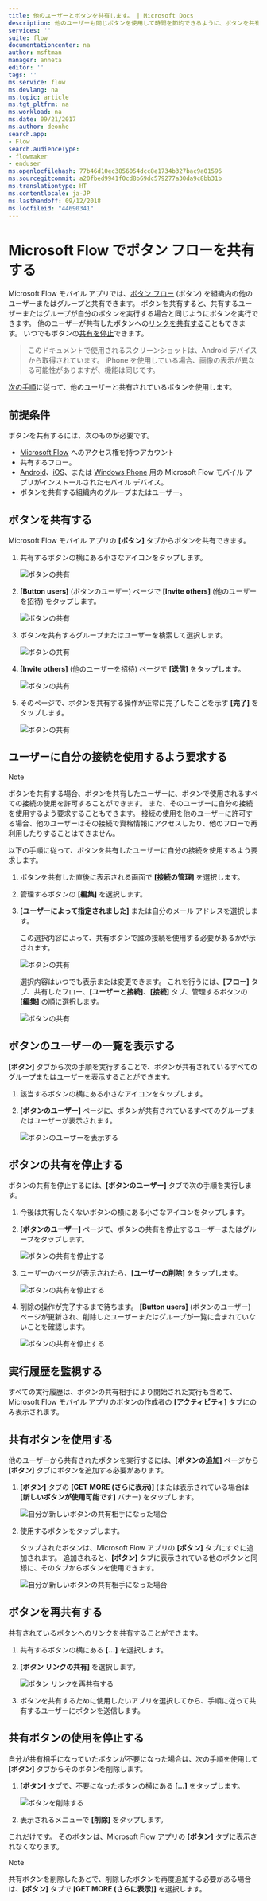 ```yaml
---
title: 他のユーザーとボタンを共有します。 | Microsoft Docs
description: 他のユーザーも同じボタンを使用して時間を節約できるように、ボタンを共有します。
services: ''
suite: flow
documentationcenter: na
author: msftman
manager: anneta
editor: ''
tags: ''
ms.service: flow
ms.devlang: na
ms.topic: article
ms.tgt_pltfrm: na
ms.workload: na
ms.date: 09/21/2017
ms.author: deonhe
search.app:
- Flow
search.audienceType:
- flowmaker
- enduser
ms.openlocfilehash: 77b46d10ec3856054dcc8e1734b327bac9a01596
ms.sourcegitcommit: a20fbed9941f0cd8b69dc579277a30da9c8bb31b
ms.translationtype: HT
ms.contentlocale: ja-JP
ms.lasthandoff: 09/12/2018
ms.locfileid: "44690341"
---
```

# <a name="share-button-flows-in-microsoft-flow"></a>Microsoft Flow でボタン フローを共有する
Microsoft Flow モバイル アプリでは、[ボタン フロー](introduction-to-button-flows.md) (ボタン) を組織内の他のユーザーまたはグループと共有できます。 ボタンを共有すると、共有するユーザーまたはグループが自分のボタンを実行する場合と同じようにボタンを実行できます。 他のユーザーが共有したボタンへの[リンクを共有する](share-buttons.md#re-share-a-button)こともできます。 いつでもボタンの[共有を停止](share-buttons.md#stop-sharing-a-button)できます。

> このドキュメントで使用されるスクリーンショットは、Android デバイスから取得されています。 iPhone を使用している場合、画像の表示が異なる可能性がありますが、機能は同じです。
> 
> 

[次の手順](share-buttons.md#use-shared-buttons)に従って、他のユーザーと共有されているボタンを使用します。

## <a name="prerequisites"></a>前提条件
ボタンを共有するには、次のものが必要です。

* [Microsoft Flow](https://flow.microsoft.com) へのアクセス権を持つアカウント
* 共有するフロー。
* [Android](https://aka.ms/flowmobiledocsandroid)、[iOS](https://aka.ms/flowmobiledocsios)、または [Windows Phone](https://aka.ms/flowmobilewindows) 用の Microsoft Flow モバイル アプリがインストールされたモバイル デバイス。
* ボタンを共有する組織内のグループまたはユーザー。

## <a name="share-a-button"></a>ボタンを共有する
Microsoft Flow モバイル アプリの **[ボタン]** タブからボタンを共有できます。

1. 共有するボタンの横にある小さなアイコンをタップします。
   
    ![ボタンの共有](./media/share-buttons/share-button-flows-buttons-tab.png)
2. **[Button users]** (ボタンのユーザー) ページで **[Invite others]** (他のユーザーを招待) をタップします。
   
    ![ボタンの共有](./media/share-buttons/share-button-flows-button-users.png)
3. ボタンを共有するグループまたはユーザーを検索して選択します。
   
    ![ボタンの共有](./media/share-buttons/share-button-flows-invite-others-select.png)
4. **[Invite others]** (他のユーザーを招待) ページで **[送信]** をタップします。
   
    ![ボタンの共有](./media/share-buttons/share-button-flows-invite-others-send.png)
5. そのページで、ボタンを共有する操作が正常に完了したことを示す **[完了]** をタップします。
   
    ![ボタンの共有](./media/share-buttons/share-button-flows-invite-others-done.png)

## <a name="require-users-to-use-their-own-connections"></a>ユーザーに自分の接続を使用するよう要求する
> [!NOTE]
> ボタンを共有する場合、ボタンを共有したユーザーに、ボタンで使用されるすべての接続の使用を許可することができます。 また、そのユーザーに自分の接続を使用するよう要求することもできます。 接続の使用を他のユーザーに許可する場合、他のユーザーはその接続で資格情報にアクセスしたり、他のフローで再利用したりすることはできません。
> 
> 

以下の手順に従って、ボタンを共有したユーザーに自分の接続を使用するよう要求します。

1. ボタンを共有した直後に表示される画面で **[接続の管理]** を選択します。
2. 管理するボタンの **[編集]** を選択します。
3. **[ユーザーによって指定されました]** または自分のメール アドレスを選択します。
   
    この選択内容によって、共有ボタンで誰の接続を使用する必要があるかが示されます。
   
    ![ボタンの共有](./media/share-buttons/share-button-select-connection-provided-by-user.png)
   
    選択内容はいつでも表示または変更できます。 これを行うには、**[フロー]** タブ、共有したフロー、**[ユーザーと接続]**、**[接続]** タブ、管理するボタンの **[編集]** の順に選択します。
   
    ![ボタンの共有](./media/share-buttons/share-button-flows-conn-provided-by-user.png)

## <a name="view-the-list-of-button-users"></a>ボタンのユーザーの一覧を表示する
**[ボタン]** タブから次の手順を実行することで、ボタンが共有されているすべてのグループまたはユーザーを表示することができます。

1. 該当するボタンの横にある小さなアイコンをタップします。
2. **[ボタンのユーザー]** ページに、ボタンが共有されているすべてのグループまたはユーザーが表示されます。
   
    ![ボタンのユーザーを表示する](./media/share-buttons/share-button-flows-button-users-list.png)

## <a name="stop-sharing-a-button"></a>ボタンの共有を停止する
ボタンの共有を停止するには、**[ボタンのユーザー]** タブで次の手順を実行します。

1. 今後は共有したくないボタンの横にある小さなアイコンをタップします。
2. **[ボタンのユーザー]** ページで、ボタンの共有を停止するユーザーまたはグループをタップします。
   
    ![ボタンの共有を停止する](./media/share-buttons/share-button-flows-remove-user-list.png)
3. ユーザーのページが表示されたら、**[ユーザーの削除]** をタップします。
   
    ![ボタンの共有を停止する](./media/share-buttons/share-button-flows-remove-user.png)
4. 削除の操作が完了するまで待ちます。 **[Button users]** (ボタンのユーザー) ページが更新され、削除したユーザーまたはグループが一覧に含まれていないことを確認します。
   
    ![ボタンの共有を停止する](./media/share-buttons/share-button-flows-remove-user-result.png)

## <a name="monitor-the-run-history"></a>実行履歴を監視する
すべての実行履歴は、ボタンの共有相手により開始された実行も含めて、Microsoft Flow モバイル アプリのボタンの作成者の **[アクティビティ]** タブにのみ表示されます。

## <a name="use-shared-buttons"></a>共有ボタンを使用する
他のユーザーから共有されたボタンを実行するには、**[ボタンの追加]** ページから **[ボタン]** タブにボタンを追加する必要があります。

1. **[ボタン]** タブの **[GET MORE (さらに表示)]** (または表示されている場合は **[新しいボタンが使用可能です]** バナー) をタップします。
   
    ![自分が新しいボタンの共有相手になった場合](./media/share-buttons/share-button-flows-banner.png)
2. 使用するボタンをタップします。
   
    タップされたボタンは、Microsoft Flow アプリの **[ボタン]** タブにすぐに追加されます。 追加されると、**[ボタン]** タブに表示されている他のボタンと同様に、そのタブからボタンを使用できます。
   
    ![自分が新しいボタンの共有相手になった場合](./media/share-buttons/share-button-flows-buttons-shared-with-me.png)

## <a name="re-share-a-button"></a>ボタンを再共有する
共有されているボタンへのリンクを共有することができます。

1. 共有するボタンの横にある **[...]** を選択します。
2. **[ボタン リンクの共有]** を選択します。
   
    ![ボタン リンクを再共有する](./media/share-buttons/re-share-button.png)
3. ボタンを共有するために使用したいアプリを選択してから、手順に従って共有するユーザーにボタンを送信します。

## <a name="stop-using-a-shared-button"></a>共有ボタンの使用を停止する
自分が共有相手になっていたボタンが不要になった場合は、次の手順を使用して **[ボタン]** タブからそのボタンを削除します。

1. **[ボタン]** タブで、不要になったボタンの横にある **[...]** をタップします。
   
    ![ボタンを削除する](./media/share-buttons/share-button-flows-added-shared-button.png)
2. 表示されるメニューで **[削除]** をタップします。

これだけです。 そのボタンは、Microsoft Flow アプリの **[ボタン]** タブに表示されなくなります。

> [!NOTE]
> 共有ボタンを削除したあとで、削除したボタンを再度追加する必要がある場合は、**[ボタン]** タブで **[GET MORE (さらに表示)]** を選択します。
> 
> 

